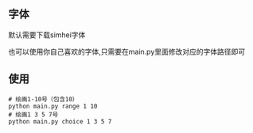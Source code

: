 ## 字体

默认需要下载simhei字体

也可以使用你自己喜欢的字体,只需要在main.py里面修改对应的字体路径即可

## 使用

```shell
# 绘画1-10号（包含10）
python main.py range 1 10
# 绘画1 3 5 7号
python main.py choice 1 3 5 7
```